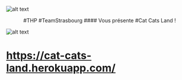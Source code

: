 ![alt text](https://www.noelshack.com/2019-10-4-1551977329-facebook-cover-photo-2.png)

<div align="center">
#THP #TeamStrasbourg
#### Vous présente
#Cat Cats Land !
</div>


![alt text](https://www.noelshack.com/2019-10-4-1551977403-pinterest-profile-image.png)

# https://cat-cats-land.herokuapp.com/


